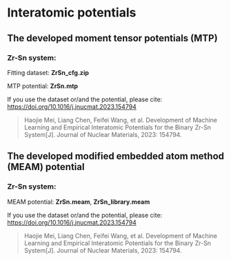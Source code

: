 # Interatomic potentials 
## The developed moment tensor potentials (MTP)

### Zr-Sn system:

Fitting dataset: **ZrSn_cfg.zip**

MTP potential: **ZrSn.mtp**  

If you use the dataset or/and the potential, please cite: <https://doi.org/10.1016/j.jnucmat.2023.154794>

> Haojie Mei, Liang Chen, Feifei Wang, et al. Development of Machine Learning and Empirical Interatomic Potentials for the Binary Zr-Sn System[J]. Journal of Nuclear Materials, 2023: 154794.

## The developed modified embedded atom method (MEAM) potential

### Zr-Sn system:

MEAM potential: **ZrSn.meam**, **ZrSn_library.meam**

If you use the dataset or/and the potential, please cite: <https://doi.org/10.1016/j.jnucmat.2023.154794>

> Haojie Mei, Liang Chen, Feifei Wang, et al. Development of Machine Learning and Empirical Interatomic Potentials for the Binary Zr-Sn System[J]. Journal of Nuclear Materials, 2023: 154794.
